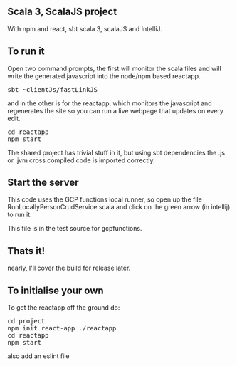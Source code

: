 ## Scala 3, ScalaJS project

With npm and react, sbt scala 3, scalaJS and IntelliJ.

## To run it

Open two command prompts, the first will monitor the scala files and will write the generated
javascript into the node/npm based reactapp.
<pre>
sbt ~clientJs/fastLinkJS
</pre>

and in the other is for the reactapp, which monitors the javascript and regenerates the site so you 
can run a live webpage that updates on every edit.
<pre>
cd reactapp
npm start
</pre>

The shared project has trivial stuff in it, but using sbt dependencies the .js or .jvm
cross compiled code is imported correctly.

## Start the server

This code uses the GCP functions local runner, so open up the file RunLocallyPersonCrudService.scala
and click on the green arrow (in intellij) to run it.

This file is in the test source for gcpfunctions.

## Thats it!
nearly, I'll cover the build for release later.

## To initialise your own 

To get the reactapp off the ground do:
<pre>
cd project
npm init react-app ./reactapp
cd reactapp
npm start
</pre>
also add an eslint file
